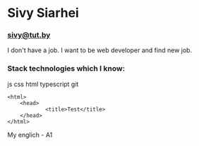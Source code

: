 # Sivy Siarhei
### sivy@tut.by

I don't have a job. I want to be web developer and find new job.

### Stack technologies which I know:
js css html typescript git

    <html>
        <head>
                <title>Test</title>
        </head>
    </html>
My englich - A1
